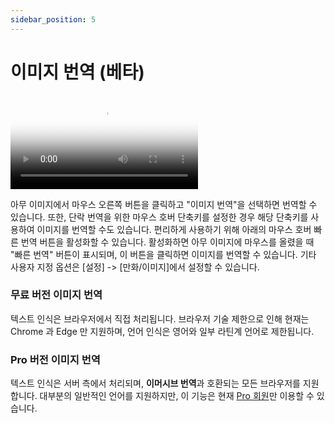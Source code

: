 ```yaml
---
sidebar_position: 5
---
```


# 이미지 번역 (베타)

<video
  controls
  poster="https://s.immersivetranslate.com/static/extension/images/image_tansalte_intro-qkKVLH.png"
  src="https://s.immersivetranslate.com/assets/r2-uploads/image_trabslate_zh-m4e2UQzQZGiM7cHr.mp4"
/>

아무 이미지에서 마우스 오른쪽 버튼을 클릭하고 "이미지 번역"을 선택하면 번역할 수 있습니다. 또한, 단락 번역을 위한 마우스 호버 단축키를 설정한 경우 해당 단축키를 사용하여 이미지를 번역할 수도 있습니다. 편리하게 사용하기 위해 아래의 마우스 호버 빠른 번역 버튼을 활성화할 수 있습니다. 활성화하면 아무 이미지에 마우스를 올렸을 때 "빠른 번역" 버튼이 표시되며, 이 버튼을 클릭하면 이미지를 번역할 수 있습니다. 기타 사용자 지정 옵션은 [설정] -> [만화/이미지]에서 설정할 수 있습니다.

### 무료 버전 이미지 번역

텍스트 인식은 브라우저에서 직접 처리됩니다. 브라우저 기술 제한으로 인해 현재는 Chrome 과 Edge 만 지원하며, 언어 인식은 영어와 일부 라틴계 언어로 제한됩니다.

### Pro 버전 이미지 번역

텍스트 인식은 서버 측에서 처리되며, **이머시브 번역**과 호환되는 모든 브라우저를 지원합니다. 대부분의 일반적인 언어를 지원하지만, 이 기능은 현재 [Pro 회원](https://immersivetranslate.com/auth/pricing/?utm_source=officialSite&utm_medium=usageDoc&utm_campaign=usageDocImage)만 이용할 수 있습니다.
